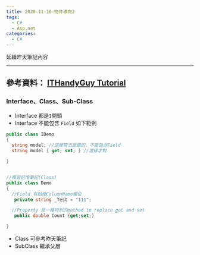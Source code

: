 ```yaml
---
title: 2020-11-10-物件導向2
tags:
  - C#
  - Asp.net
categories:
  - C#
---
```

延續昨天筆記內容
<!-- more -->
---
參考資料：
[ITHandyGuy Tutorial](https://ithandyguytutorial.blogspot.com/2017/11/t002csharpoo.html)
---
### Interface、Class、Sub-Class
- Interface 都是`I`開頭
- Interface 不能包含 `Field` 如下範例

```C#
public class IDemo
{
  string model; //這樣寫法是錯的，不能包含Field
  string model { get; set; } //這樣才對

}


//複習記憶筆記(Class)
public class Demo
{
  //Field 有點像ColumnName欄位
   private string _Test = "111";

  //Property 是一種特別的method to replace get and set
   public double Count {get;set;}

}

```

- Class 可參考昨天筆記
- SubClass 繼承父層




